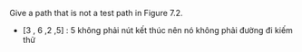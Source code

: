 Give a path that is not a test path in Figure 7.2.
- [3 , 6 ,2 ,5] : 5 không phải nút kết thúc nên nó không phải đường đi kiếm thử 